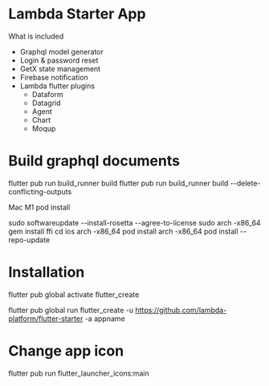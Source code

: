 # Lambda Starter App

What is included

- Graphql model generator
- Login & password reset
- GetX state management
- Firebase notification
- Lambda flutter plugins
    - Dataform
    - Datagrid
    - Agent
    - Chart
    - Moqup


# Build graphql documents

flutter pub run build_runner build
flutter pub run build_runner build --delete-conflicting-outputs


Mac M1 pod install

sudo softwareupdate --install-rosetta --agree-to-license
sudo arch -x86_64 gem install ffi
cd ios
arch -x86_64 pod install
arch -x86_64 pod install --repo-update


# Installation

flutter pub global activate flutter_create

flutter pub global run flutter_create -u https://github.com/lambda-platform/flutter-starter -a appname


# Change app icon

flutter pub run flutter_launcher_icons:main